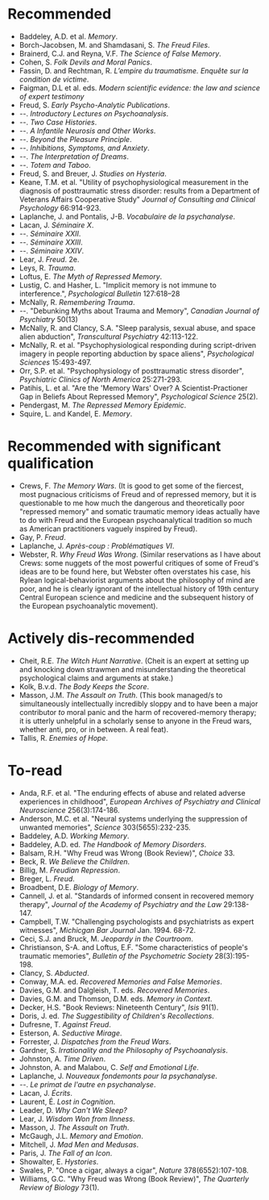 # Recommended

* Baddeley, A.D. et al. *Memory*.
* Borch-Jacobsen, M. and Shamdasani, S. *The Freud Files*.
* Brainerd, C.J. and Reyna, V.F. *The Science of False Memory*.
* Cohen, S. *Folk Devils and Moral Panics*.
* Fassin, D. and Rechtman, R. *L’empire du traumatisme. Enquête sur la condition de victime*.
* Faigman, D.L et al. eds. *Modern scientific evidence: the law and science of expert testimony*
* Freud, S. *Early Psycho-Analytic Publications*. 
* --. *Introductory Lectures on Psychoanalysis*. 
* --. *Two Case Histories*.
* --. *A Infantile Neurosis and Other Works*.
* --. *Beyond the Pleasure Principle*.
* --. *Inhibitions, Symptoms, and Anxiety*.
* --. *The Interpretation of Dreams*.
* --. *Totem and Taboo*.
* Freud, S. and Breuer, J. *Studies on Hysteria*.
* Keane, T.M. et al. "Utility of psychophysiological measurement in the diagnosis of posttraumatic stress disorder: results from a Department of Veterans Affairs Cooperative Study" *Journal of Consulting and Clinical Psychology* 66:914-923.
* Laplanche, J. and Pontalis, J-B. *Vocabulaire de la psychanalyse*.
* Lacan, J. *Séminaire X*.
* --. *Séminaire XXII*.
* --. *Séminaire XXIII*.
* --. *Séminaire XXIV*.
* Lear, J. *Freud*. 2e.
* Leys, R. *Trauma*.
* Loftus, E. *The Myth of Repressed Memory*. 
* Lustig, C. and Hasher, L. "Implicit memory is not immune to interference.", *Psychological Bulletin* 127:618–28
* McNally, R. *Remembering Trauma*.
* --. "Debunking Myths about Trauma and Memory", *Canadian Journal of Psychiatry* 50(13)
* McNally, R. and Clancy, S.A. "Sleep paralysis, sexual abuse, and space alien abduction", *Transcultural Psychiatry* 42:113-122.
* McNally, R. et al. "Psychophysiological responding during script-driven imagery in people reporting abduction by space aliens", *Psychological Sciences* 15:493-497.
* Orr, S.P. et al. "Psychophysiology of posttraumatic stress disorder", *Psychiatric Clinics of North America* 25:271-293.
* Patihis, L. et al. "Are the 'Memory Wars' Over? A Scientist-Practioner Gap in Beliefs About Repressed Memory", *Psychological Science* 25(2).
* Pendergast, M. *The Repressed Memory Epidemic*.
* Squire, L. and Kandel, E. *Memory*.

# Recommended with significant qualification

* Crews, F. *The Memory Wars*. (It is good to get some of the fiercest, most pugnacious criticisms of Freud and of repressed memory, but it is questionable to me how much the dangerous and theoretically poor "repressed memory" and somatic traumatic memory ideas actually have to do with Freud and the European psychoanalytical tradition so much as American practitioners vaguely inspired by Freud).
* Gay, P. *Freud*.
* Laplanche, J. *Après-coup : Problématiques VI*.
* Webster, R. *Why Freud Was Wrong*. (Similar reservations as I have about Crews: some nuggets of the most powerful critiques of some of Freud's ideas are to be found here, but Webster often overstates his case, his Rylean logical-behaviorist arguments about the philosophy of mind are poor, and he is clearly ignorant of the intellectual history of 19th century Central European science and medicine and the subsequent history of the European psychoanalytic movement).

# Actively dis-recommended

* Cheit, R.E. *The Witch Hunt Narrative*. (Cheit is an expert at setting up and knocking down strawmen and misunderstanding the theoretical psychological claims and arguments at stake.)
* Kolk, B.v.d. *The Body Keeps the Score*.
* Masson, J.M. *The Assault on Truth*. (This book managed/s to simultaneously intellectually incredibly sloppy and to have been a major contributor *to* moral panic and the harm of recovered-memory therapy; it is utterly unhelpful in a scholarly sense to anyone in the Freud wars, whether anti, pro, or in between. A real feat).
* Tallis, R. *Enemies of Hope*.

# To-read

* Anda, R.F. et al. "The enduring effects of abuse and related adverse experiences in childhood", *European Archives of Psychiatry and Clinical Neuroscience* 256(3):174-186.
* Anderson, M.C. et al. "Neural systems underlying the suppression of unwanted memories", *Science* 303(5655):232-235.
* Baddeley, A.D. *Working Memory*.
* Baddeley, A.D. ed. *The Handbook of Memory Disorders*.
* Balsam, R.H. "Why Freud was Wrong (Book Review)", *Choice* 33.
* Beck, R. *We Believe the Children*.
* Billig, M. *Freudian Repression*.
* Breger, L. *Freud*.
* Broadbent, D.E. *Biology of Memory*.
* Cannell, J. et al. "Standards of informed consent in recovered memory therapy", *Journal of the Academy of Psychiatry and the Law* 29:138-147.
* Campbell, T.W. "Challenging psychologists and psychiatrists as expert witnesses", *Michicgan Bar Journal* Jan. 1994. 68-72.
* Ceci, S.J. and Bruck, M. *Jeopardy in the Courtroom*.
* Christianson, S-A. and Loftus, E.F. "Some characteristics of people's traumatic memories", *Bulletin of the Psychometric Society* 28(3):195-198.
* Clancy, S. *Abducted*.
* Conway, M.A. ed. *Recovered Memories and False Memories*.
* Davies, G.M. and Dalgleish, T. eds. *Recovered Memories*.
* Davies, G.M. and Thomson, D.M. eds. *Memory in Context*.
* Decker, H.S. "Book Reviews: Nineteenth Century", *Isis* 91(1).
* Doris, J. ed. *The Suggestibility of Children's Recollections*.
* Dufresne, T. *Against Freud*.
* Esterson, A. *Seductive Mirage*.
* Forrester, J. *Dispatches from the Freud Wars*.
* Gardner, S. *Irrationality and the Philosophy of Psychoanalysis*.
* Johnston, A. *Time Driven*.
* Johnston, A. and Malabou, C. *Self and Emotional Life*.
* Laplanche, J. *Nouveaux fondemonts pour la psychanalyse*.
* --. *Le primat de l'autre en psychanalyse*.
* Lacan, J. *Écrits*.
* Laurent, É. *Lost in Cognition*.
* Leader, D. *Why Can't We Sleep?*
* Lear, J. *Wisdom Won from Ilnness*.
* Masson, J. *The Assault on Truth*.
* McGaugh, J.L. *Memory and Emotion*.
* Mitchell, J. *Mad Men and Medusas*.
* Paris, J. *The Fall of an Icon*.
* Showalter, E. *Hystories*.
* Swales, P. "Once a cigar, always a cigar", *Nature* 378(6552):107-108.
* Williams, G.C. "Why Freud was Wrong (Book Review)", *The Quarterly Review of Biology* 73(1).
